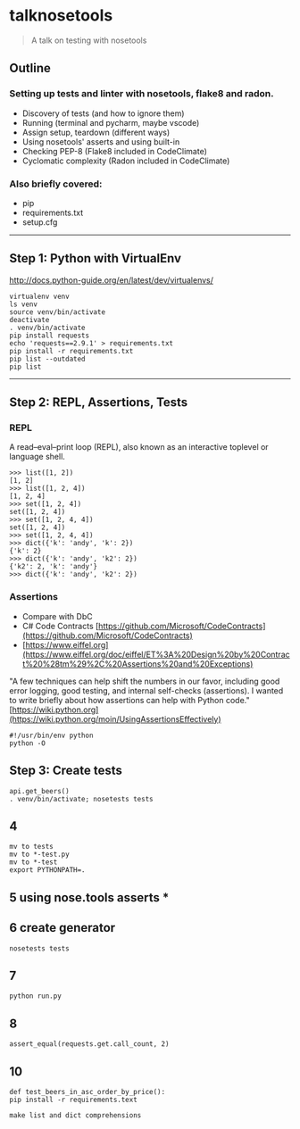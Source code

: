 # talknosetools
> A talk on testing with nosetools

## Outline
### Setting up tests and linter with nosetools, flake8 and radon.

+ Discovery of tests (and how to ignore them)
+ Running (terminal and pycharm, maybe vscode)
+ Assign setup, teardown (different ways)
+ Using nosetools' asserts and using built-in
+ Checking PEP-8 (Flake8 included in CodeClimate)
+ Cyclomatic complexity (Radon included in CodeClimate)

### Also briefly covered:
+ pip
+ requirements.txt
+ setup.cfg

---

## Step 1: Python with VirtualEnv
http://docs.python-guide.org/en/latest/dev/virtualenvs/

    virtualenv venv
    ls venv
    source venv/bin/activate
    deactivate
    . venv/bin/activate
    pip install requests
    echo 'requests==2.9.1' > requirements.txt
    pip install -r requirements.txt
    pip list --outdated
    pip list

---

## Step 2: REPL, Assertions, Tests

### REPL
A read–eval–print loop (REPL), also known as an interactive toplevel or language shell.

    >>> list([1, 2])
    [1, 2]
    >>> list([1, 2, 4])
    [1, 2, 4]
    >>> set([1, 2, 4])
    set([1, 2, 4])
    >>> set([1, 2, 4, 4])
    set([1, 2, 4])
    >>> set([1, 2, 4, 4])
    >>> dict({'k': 'andy', 'k': 2})
    {'k': 2}
    >>> dict({'k': 'andy', 'k2': 2})
    {'k2': 2, 'k': 'andy'}
    >>> dict({'k': 'andy', 'k2': 2})

### Assertions
+ Compare with DbC
+ C# Code Contracts [https://github.com/Microsoft/CodeContracts](https://github.com/Microsoft/CodeContracts)
+ [https://www.eiffel.org](https://www.eiffel.org/doc/eiffel/ET%3A%20Design%20by%20Contract%20%28tm%29%2C%20Assertions%20and%20Exceptions)

"A few techniques can help shift the numbers in our favor, including good error logging, good testing, and internal self-checks (assertions). I wanted to write briefly about how assertions can help with Python code."
[https://wiki.python.org](https://wiki.python.org/moin/UsingAssertionsEffectively)

    #!/usr/bin/env python
    python -O

## Step 3: Create tests
    api.get_beers()
    . venv/bin/activate; nosetests tests


## 4

    mv to tests
    mv to *-test.py
    mv to *-test
    export PYTHONPATH=.


## 5 using nose.tools asserts *


## 6 create generator

    nosetests tests


## 7

    python run.py

## 8

    assert_equal(requests.get.call_count, 2)

## 10

    def test_beers_in_asc_order_by_price():
    pip install -r requirements.text

    make list and dict comprehensions